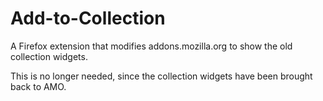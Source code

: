 Add-to-Collection
===================

A Firefox extension that modifies addons.mozilla.org to show the old collection
widgets.

This is no longer needed, since the collection widgets have been brought back to AMO.
